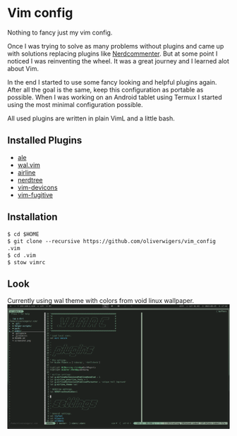 # Vim config

Nothing to fancy just my vim config.

Once I was trying to solve as many problems without plugins and came up with 
solutions replacing plugins like
[Nerdcommenter](https://github.com/scrooloose/nerdcommenter). But at some point
I noticed I was reinventing the wheel. It was a great journey and I learned alot
about Vim. 

In the end I started to use some fancy looking and helpful plugins again. After
all the goal is the same, keep this configuration as portable as possible. When
I was working on an Android tablet using Termux I started using the most minimal
configuration possible.

All used plugins are written in plain VimL and a little bash.

## Installed Plugins
- [ale](https://github.com/w0rp/ale.git)
- [wal.vim](https://github.com/dylanaraps/wal.vim)
- [airline](https://github.com/vim-airline/vim-airline)
- [nerdtree](https://github.com/scrooloose/nerdtree.git)
- [vim-devicons](https://github.com/ryanoasis/vim-devicons.git)
- [vim-fugitive](https://github.com/tpope/vim-fugitive.git)


## Installation

```
$ cd $HOME
$ git clone --recursive https://github.com/oliverwigers/vim_config .vim
$ cd .vim
$ stow vimrc
```

## Look

Currently using wal theme with colors from void linux wallpaper.
![Vim](screenshot.png "Vim screenshot")
